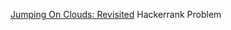 [Jumping On Clouds: Revisited](https://www.hackerrank.com/challenges/jumping-on-the-clouds-revisited/problem) Hackerrank Problem
